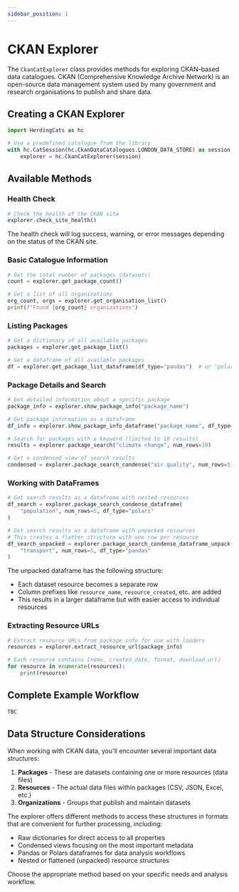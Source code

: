 ```yaml
---
sidebar_position: 1
---
```


# CKAN Explorer

The `CkanCatExplorer` class provides methods for exploring CKAN-based data catalogues. CKAN (Comprehensive Knowledge Archive Network) is an open-source data management system used by many government and research organisations to publish and share data.

## Creating a CKAN Explorer

```python
import HerdingCats as hc

# Use a predefined catalogue from the library
with hc.CatSession(hc.CkanDataCatalogues.LONDON_DATA_STORE) as session:
    explorer = hc.CkanCatExplorer(session)
```

## Available Methods

### Health Check

```python
# Check the health of the CKAN site
explorer.check_site_health()
```

The health check will log success, warning, or error messages depending on the status of the CKAN site.

### Basic Catalogue Information

```python
# Get the total number of packages (datasets)
count = explorer.get_package_count()

# Get a list of all organizations
org_count, orgs = explorer.get_organisation_list()
print(f"Found {org_count} organizations")
```

### Listing Packages

```python
# Get a dictionary of all available packages
packages = explorer.get_package_list()

# Get a dataframe of all available packages
df = explorer.get_package_list_dataframe(df_type="pandas")  # or "polars"
```

### Package Details and Search

```python
# Get detailed information about a specific package
package_info = explorer.show_package_info("package_name")

# Get package information as a dataframe
df_info = explorer.show_package_info_dataframe("package_name", df_type="pandas")

# Search for packages with a keyword (limited to 10 results)
results = explorer.package_search("climate change", num_rows=10)

# Get a condensed view of search results
condensed = explorer.package_search_condense("air quality", num_rows=5)
```

### Working with DataFrames

```python
# Get search results as a dataframe with nested resources
df_search = explorer.package_search_condense_dataframe(
    "population", num_rows=5, df_type="polars"
)

# Get search results as a dataframe with unpacked resources
# This creates a flatter structure with one row per resource
df_search_unpacked = explorer.package_search_condense_dataframe_unpack(
    "transport", num_rows=5, df_type="pandas"
)
```

The unpacked dataframe has the following structure:

- Each dataset resource becomes a separate row
- Column prefixes like `resource_name`, `resource_created`, etc. are added
- This results in a larger dataframe but with easier access to individual resources

### Extracting Resource URLs

```python
# Extract resource URLs from package info for use with loaders
resources = explorer.extract_resource_url(package_info)

# Each resource contains [name, created_date, format, download_url]
for resource in enumerate(resources):
    print(resource)
```

## Complete Example Workflow

```python
TBC
```

## Data Structure Considerations

When working with CKAN data, you'll encounter several important data structures:

1. **Packages** - These are datasets containing one or more resources (data files)
2. **Resources** - The actual data files within packages (CSV, JSON, Excel, etc.)
3. **Organizations** - Groups that publish and maintain datasets

The explorer offers different methods to access these structures in formats that are convenient for further processing, including:

- Raw dictionaries for direct access to all properties
- Condensed views focusing on the most important metadata
- Pandas or Polars dataframes for data analysis workflows
- Nested or flattened (unpacked) resource structures

Choose the appropriate method based on your specific needs and analysis workflow.
